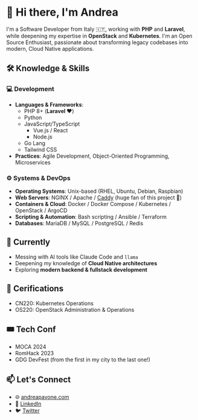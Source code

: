# 👋 Hi there, I'm Andrea

I'm a Software Developer from Italy 🇮🇹, working with **PHP** and **Laravel**, while deepening my expertise in **OpenStack** and **Kubernetes**. I'm an Open Source Enthusiast, passionate about transforming legacy codebases into modern, Cloud Native applications.


## 🛠️ Knowledge & Skills

### 💻 Development
- **Languages & Frameworks**:  
  - PHP 8+ (**Laravel ❤️**)  
  - Python  
  - JavaScript/TypeScript
    - Vue.js / React
    - Node.js
  - Go Lang
  - Tailwind CSS
- **Practices**: Agile Development, Object-Oriented Programming, Microservices  

### ⚙️ Systems & DevOps
- **Operating Systems**: Unix-based (RHEL, Ubuntu, Debian, Raspbian)  
- **Web Servers**: NGINX / Apache  / [Caddy](https://github.com/caddyserver/caddy) (huge fan of this project 💚)
- **Containers & Cloud**: Docker / Docker Compose / Kubernetes / OpenStack / ArgoCD
- **Scripting & Automation**: Bash scripting / Ansible / Terraform
- **Databases**: MariaDB / MySQL  / PostgreSQL / Redis

## 🌱 Currently
- Messing with AI tools like Claude Code and `llama`
- Deepening my knowledge of **Cloud Native architectures**  
- Exploring **modern backend & fullstack development**

## 📝 Cerifications
- CN220: Kubernetes Operations
- OS220: OpenStack Administration & Operations

## 🎟️ Tech Conf
- MOCA 2024
- RomHack 2023
- GDG DevFest (from the first in my city to the last one!)

## 📫 Let's Connect
- 🌐 [andreapavone.com](https://andreapavone.com)  
- 💼 [LinkedIn](https://www.linkedin.com/in/andrea-pavone-255a6496/)  
- 🐦 [Twitter](https://twitter.com/andp97dev)  
